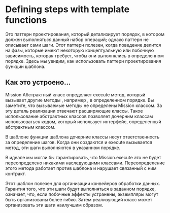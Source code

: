 # Defining steps with template functions

Это паттерн проектирования, который детализирует порядок, в котором должен выполняться данный набор операций; однако паттерн не описывает сами шаги. Этот паттерн полезен, когда поведение делится на фазы, которые имеют некоторую концептуальную или побочную зависимость, которая требует, чтобы они выполнялись в определенном порядке. Здесь мы увидим, как использовать паттерн проектирования функции шаблона.


## Как это устроено…

Mission Абстрактный класс определяет execute метод, который вызывает другие методы , например , в определенном порядке. Вы заметите, что вызываемые методы не определены  Mission классом. За эту деталь реализации отвечают расширяющие классы. Такое использование абстрактных классов позволяет дочерним классам использоваться кодом, который использует интерфейс, определенный абстрактным классом.

В шаблоне функции шаблона дочерние классы несут ответственность за определение шагов. Когда они создаются и  execute вызывается метод, эти шаги выполняются в указанном порядке.

В идеале мы могли бы гарантировать, что  Mission.execute это не будет переопределено никакими наследующими классами. Переопределение этого метода работает против шаблона и нарушает связанный с ним контракт.

Этот шаблон полезен для организации конвейеров обработки данных. Гарантия того, что эти шаги будут выполняться в заданном порядке, означает, что, если побочные эффекты устранены, экземпляры могут быть организованы более гибко. Затем реализующий класс может организовать эти шаги наилучшим образом.
